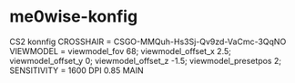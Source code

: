 # me0wise-konfig
CS2 konnfig
CROSSHAIR <ROPZ> = CSGO-MMQuh-Hs3Sj-Qv9zd-VaCmc-3QqNO
VIEWMODEL <MONESY> = viewmodel_fov 68; viewmodel_offset_x 2.5; viewmodel_offset_y 0; viewmodel_offset_z -1.5; viewmodel_presetpos 2;
SENSITIVITY <MINE> = 1600 DPI 0.85 MAIN
